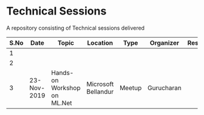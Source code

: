 # Technical Sessions
A repository consisting of Technical sessions delivered

| S.No | Date        | Topic                       | Location            | Type   | Organizer  | Resources |
| ---- | ----------- | --------------------------- | ------------------- | ------ | ---------- | --------- |
| 1    |             |                             |                     |        |            |           |
| 2    |             |                             |                     |        |            |           |
| 3    | 23-Nov-2019 | Hands-on Workshop on ML.Net | Microsoft Bellandur | Meetup | Gurucharan |           |

